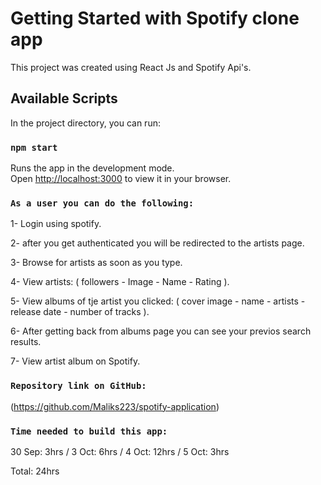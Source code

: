 # Getting Started with Spotify clone app

This project was created using React Js and Spotify Api's.

## Available Scripts

In the project directory, you can run:

### `npm start`

Runs the app in the development mode.\
Open [http://localhost:3000](http://localhost:3000) to view it in your browser.

### `As a user you can do the following:`

1- Login using spotify.

2- after you get authenticated you will be redirected to the artists page.

3- Browse for artists as soon as you type.

4- View artists: ( followers - Image - Name - Rating ).

5- View albums of tje artist you clicked: ( cover image - name - artists - release date - number of tracks ).

6- After getting back from albums page you can see your previos search results.

7- View artist album on Spotify.

### `Repository link on GitHub:`

(https://github.com/Maliks223/spotify-application)

### `Time needed to build this app:`

30 Sep: 3hrs / 
3 Oct: 6hrs / 
4 Oct: 12hrs / 
5 Oct: 3hrs 

Total: 24hrs